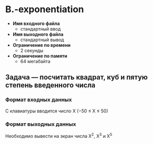 # B.-exponentiation

+ **Имя входного файла**
  - стандартный ввод
+ **Имя выходного файла**
  - стандартный вывод
+ **Ограничение по времени**
  - 2 секунды
+ **Ограничение по памяти**
  - 64 мегабайта
  
## Задача — посчитать квадрат, куб и пятую степень введенного числа

### Формат входных данных
С клавиатуры вводится число X (−50 ≤ X ≤ 50)

### Формат выходных данных
Необходимо вывести на экран числа X<sup>2</sup>, X<sup>3</sup> и X<sup>5</sup>
